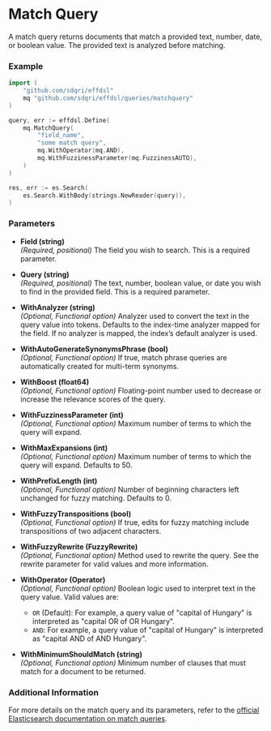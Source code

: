 # Match Query

A match query returns documents that match a provided text, number, date, or boolean value. The provided text is analyzed before matching. 

### Example

```go
import (
	"github.com/sdqri/effdsl"
	mq "github.com/sdqri/effdsl/queries/matchquery"
)

query, err := effdsl.Define(
    mq.MatchQuery(
        "field_name",
        "some match query",
        mq.WithOperator(mq.AND),
        mq.WithFuzzinessParameter(mq.FuzzinessAUTO),
    )
)

res, err := es.Search(
    es.Search.WithBody(strings.NewReader(query)),
)
```

### Parameters

*   **Field (string)**  
    _(Required, positional)_ The field you wish to search. This is a required parameter.

*   **Query (string)**  
    _(Required, positional)_ The text, number, boolean value, or date you wish to find in the provided field. This is a required parameter.

*   **WithAnalyzer (string)**  
    _(Optional, Functional option)_ Analyzer used to convert the text in the query value into tokens. Defaults to the index-time analyzer mapped for the field. If no analyzer is mapped, the index’s default analyzer is used.

*   **WithAutoGenerateSynonymsPhrase (bool)**  
    _(Optional, Functional option)_ If true, match phrase queries are automatically created for multi-term synonyms.

*   **WithBoost (float64)**  
    _(Optional, Functional option)_ Floating-point number used to decrease or increase the relevance scores of the query.

*   **WithFuzzinessParameter (int)**  
    _(Optional, Functional option)_ Maximum number of terms to which the query will expand.

*   **WithMaxExpansions (int)**  
    _(Optional, Functional option)_ Maximum number of terms to which the query will expand. Defaults to 50.

*   **WithPrefixLength (int)**  
    _(Optional, Functional option)_ Number of beginning characters left unchanged for fuzzy matching. Defaults to 0.

*   **WithFuzzyTranspositions (bool)**  
    _(Optional, Functional option)_ If true, edits for fuzzy matching include transpositions of two adjacent characters.

*   **WithFuzzyRewrite (FuzzyRewrite)**  
    _(Optional, Functional option)_ Method used to rewrite the query. See the rewrite parameter for valid values and more information.

*   **WithOperator (Operator)**  
    _(Optional, Functional option)_ Boolean logic used to interpret text in the query value. Valid values are:
    * `OR` (Default): For example, a query value of "capital of Hungary" is interpreted as "capital OR of OR Hungary".
    * `AND`: For example, a query value of "capital of Hungary" is interpreted as "capital AND of AND Hungary".

*   **WithMinimumShouldMatch (string)**  
    _(Optional, Functional option)_ Minimum number of clauses that must match for a document to be returned.

### Additional Information

For more details on the match query and its parameters, refer to the [official Elasticsearch documentation on match queries](https://www.elastic.co/guide/en/elasticsearch/reference/current/query-dsl-match-query.html).


